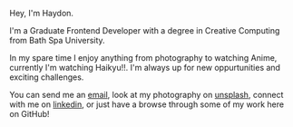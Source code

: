 Hey, I'm Haydon.

I'm a Graduate Frontend Developer with a degree in Creative Computing from Bath Spa University.

In my spare time I enjoy anything from photography to watching Anime, currently I'm watching Haikyu!!. I'm always up for new oppurtunities and exciting challenges.

You can send me an [email](mailto:haydon.curteis-lateo@outlook.com), look at my photography on [unsplash](https://unsplash.com/@hayhaydz), connect with me on [linkedin](https://www.linkedin.com/in/hayhaydz/), or just have a browse through some of my work here on GitHub!
